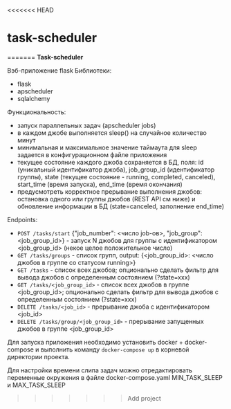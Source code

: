 <<<<<<< HEAD
# task-scheduler
=======
**Task-scheduler**

Вэб-приложение flask
Библиотеки:
- flask
- apscheduler
- sqlalchemy

Функциональность:
- запуск параллельных задач (apscheduler jobs)
- в каждом джобе выполняется sleep() на случайное количество минут
- минимальная и максимальное значение таймаута для sleep задается в конфигурационном файле приложения
- текущее состояние каждого джоба сохраняется в БД, поля: id (уникальный идентификатор джоба), job_group_id (идентификатор группы), 
state (текущее состояние - running, completed, canceled), start_time (время запуска), end_time (время окончания)
- предусмотреть корректное прерывание выполнения джобов: остановка одного или группы джобов (REST API см ниже) 
и обновление информации в БД (state=canceled, заполнение end_time)

Endpoints:
- `POST /tasks/start` {"job_number": <число job-ов>, "job_group": <job_group_id>} - запуск N джобов для группы с идентификатором <job_group_id> (некое целое положительное число)
- `GET /tasks/groups` - список групп, output: {<job_group_id>: <число джобов в группе со статусом running>}
- `GET /tasks` - список всех джобов; опционально сделать фильтр для вывода джобов с определенным состоянием (?state=xxx)
- `GET /tasks/<job_group_id>` - список всех джобов в группе <job_group_id>; опционально сделать фильтр для вывода джобов с определенным состоянием (?state=xxx)
- `DELETE /tasks/<job_id>` - прерывание джоба с идентификатором <job_id>
- `DELETE /tasks/group/<job_group_id>` - прерывание запущенных джобов в группе <job_group_id>

Для запуска приложения необходимо установить docker + docker-compose и выполнить команду `docker-compose up` в корневой директории проекта.

Для настройки времени слипа задач можно отредактировать переменные окружения в файле docker-compose.yaml MIN_TASK_SLEEP и MAX_TASK_SLEEP

>>>>>>> Add project
